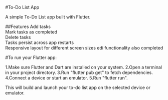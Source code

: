 #To-Do List App

A simple To-Do List app built with Flutter.

##Features
 Add tasks  
 Mark tasks as completed  
 Delete tasks  
 Tasks persist across app restarts  
 Responsive layout for different screen sizes
 edi functionality also completed

#To run your Flutter app:

1.Make sure Flutter and Dart are installed on your system.
2.Open a terminal in your project directory.
3.Run "flutter pub get" to fetch dependencies.
4.Connect a device or start an emulator.
5.Run "flutter run".

This will build and launch your to-do list app on the selected device or emulator.